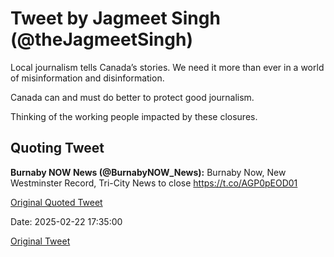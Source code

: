 # Tweet by Jagmeet Singh (@theJagmeetSingh)

Local journalism tells Canada’s stories. We need it more than ever in a world of misinformation and disinformation. 

Canada can and must do better to protect good journalism.

Thinking of the working people impacted by these closures.

## Quoting Tweet

**Burnaby NOW News (@BurnabyNOW_News):** Burnaby Now, New Westminster Record, Tri-City News to close https://t.co/AGP0pEOD01

[Original Quoted Tweet](https://x.com/BurnabyNOW_News/status/1893214282889994662)

Date: 2025-02-22 17:35:00

[Original Tweet](https://x.com/theJagmeetSingh/status/1893353812905337344)
